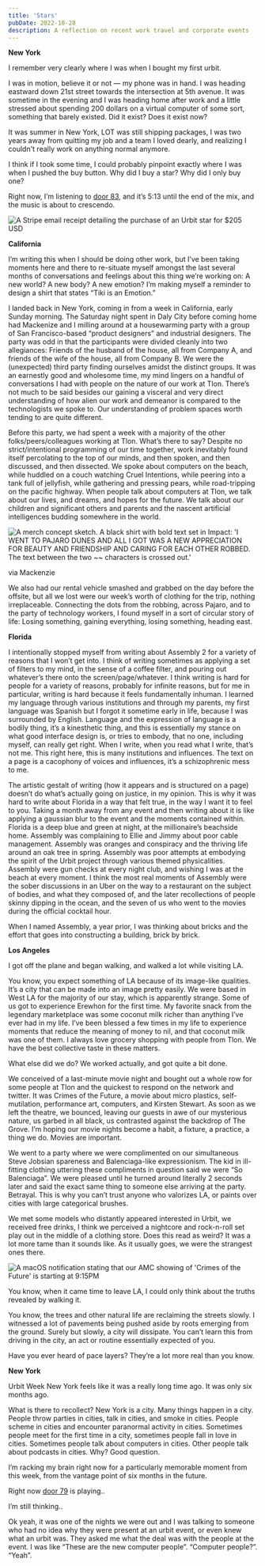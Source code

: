 ```yaml
---
title: 'Stars'
pubDate: 2022-10-28
description: A reflection on recent work travel and corporate events
---
```


**New York**

I remember very clearly where I was when I bought my first urbit.

I was in motion, believe it or not — my phone was in hand. I was heading eastward down 21st street towards the intersection at 5th avenue. It was sometime in the evening and I was heading home after work and a little stressed about spending 200 dollars on a virtual computer of some sort, something that barely existed. Did it exist? Does it exist now?

It was summer in New York, LOT was still shipping packages, I was two years away from quitting my job and a team I loved dearly, and realizing I couldn't really work on anything normal anymore.

I think if I took some time, I could probably pinpoint exactly where I was when I pushed the buy button. Why did I buy a star? Why did I only buy one?

Right now, I’m listening to [door 83](https://door.link/mixtapes/083), and it’s 5:13 until the end of the mix, and the music is about to crescendo.

![A Stripe email receipt detailing the purchase of an Urbit star for $205 USD](../../assets/221028/receipt.png)

**California**

I’m writing this when I should be doing other work, but I’ve been taking moments here and there to re-situate myself amongst the last several months of conversations and feelings about this thing we’re working on: A new world? A new body? A new emotion? I’m making myself a reminder to design a shirt that states “Tiki is an Emotion.”

I landed back in New York, coming in from a week in California, early Sunday morning. The Saturday night spent in Daly City before coming home had Mackenize and I milling around at a housewarming party with a group of San Francisco-based “product designers” and industrial designers. The party was odd in that the participants were divided cleanly into two allegiances: Friends of the husband of the house, all from Company A, and friends of the wife of the house, all from Company B. We were the (unexpected) third party finding ourselves amidst the distinct groups. It was an earnestly good and wholesome time, my mind lingers on a handful of conversations I had with people on the nature of our work at Tlon. There’s not much to be said besides our gaining a visceral and very direct understanding of how alien our work and demeanor is compared to the technologists we spoke to. Our understanding of problem spaces worth tending to are quite different.

Before this party, we had spent a week with a majority of the other folks/peers/colleagues working at Tlon. What’s there to say? Despite no strict/intentional programming of our time together, work inevitably found itself percolating to the top of our minds, and then spoken, and then discussed, and then dissected. We spoke about computers on the beach, while huddled on a couch watching Cruel Intentions, while peering into a tank full of jellyfish, while gathering and pressing pears, while road-tripping on the pacific highway. When people talk about computers at Tlon, we talk about our lives, and dreams, and hopes for the future. We talk about our children and significant others and parents and the nascent artificial intelligences budding somewhere in the world.

![A merch concept sketch. A black shirt with bold text set in Impact: 'I WENT TO PAJARO DUNES AND ALL I GOT WAS ~~A NEW APPRECIATION FOR BEAUTY AND FRIENDSHIP AND CARING FOR EACH OTHER~~ ROBBED. The text between the two ~~ characters is crossed out.'](../../assets/221028/merch.jpeg)

via Mackenzie

We also had our rental vehicle smashed and grabbed on the day before the offsite, but all we lost were our week’s worth of clothing for the trip, nothing irreplaceable. Connecting the dots from the robbing, across Pajaro, and to the party of technology workers, I found myself in a sort of circular story of life: Losing something, gaining everything, losing something, heading east.

**Florida**

I intentionally stopped myself from writing about Assembly 2 for a variety of reasons that I won’t get into. I think of writing sometimes as applying a set of filters to my mind, in the sense of a coffee filter, and pouring out whatever’s there onto the screen/page/whatever. I think writing is hard for people for a variety of reasons, probably for infinite reasons, but for me in particular, writing is hard because it feels fundamentally inhuman. I learned my language through various institutions and through my parents, my first language was Spanish but I forgot it sometime early in life, because I was surrounded by English. Language and the expression of language is a bodily thing, it’s a kinesthetic thing, and this is essentially my stance on what good interface design is, or tries to embody, that no one, including myself, can really get right. When I write, when you read what I write, that’s not me. This right here, this is many institutions and influences. The text on a page is a cacophony of voices and influences, it’s a schizophrenic mess to me.

The artistic gestalt of writing (how it appears and is structured on a page) doesn’t do what’s actually going on justice, in my opinion. This is why it was hard to write about Florida in a way that felt true, in the way I want it to feel to you. Taking a month away from any event and then writing about it is like applying a gaussian blur to the event and the moments contained within. Florida is a deep blue and green at night, at the millionaire’s beachside home. Assembly was complaining to Ellie and Jimmy about poor cable management. Assembly was oranges and conspiracy and the thriving life around an oak tree in spring. Assembly was poor attempts at embodying the spirit of the Urbit project through various themed physicalities. Assembly were gun checks at every night club, and wishing I was at the beach at every moment. I think the most real moments of Assembly were the sober discussions in an Uber on the way to a restaurant on the subject of bodies, and what they composed of, and the later recollections of people skinny dipping in the ocean, and the seven of us who went to the movies during the official cocktail hour.

When I named Assembly, a year prior, I was thinking about bricks and the effort that goes into constructing a building, brick by brick.

**Los Angeles**

I got off the plane and began walking, and walked a lot while visiting LA.

You know, you expect something of LA because of its image-like qualities. It’s a city that can be made into an image pretty easily. We were based in West LA for the majority of our stay, which is apparently strange. Some of us got to experience Erewhon for the first time. My favorite snack from the legendary marketplace was some coconut milk richer than anything I’ve ever had in my life. I’ve been blessed a few times in my life to experience moments that reduce the meaning of money to nil, and that coconut milk was one of them. I always love grocery shopping with people from Tlon. We have the best collective taste in these matters.

What else did we do? We worked actually, and got quite a bit done.

We conceived of a last-minute movie night and bought out a whole row for some people at Tlon and the quickest to respond on the network and twitter. It was Crimes of the Future, a movie about micro plastics, self-mutilation, performance art, computers, and Kirsten Stewart. As soon as we left the theatre, we bounced, leaving our guests in awe of our mysterious nature, us garbed in all black, us contrasted against the backdrop of The Grove. I’m hoping our movie nights become a habit, a fixture, a practice, a thing we do. Movies are important.

We went to a party where we were complimented on our simultaneous Steve Jobsian spareness and Balenciaga-like expressionism. The kid in ill-fitting clothing uttering these compliments in question said we were “So Balenciaga”. We were pleased until he turned around literally 2 seconds later and said the exact same thing to someone else arriving at the party. Betrayal. This is why you can’t trust anyone who valorizes LA, or paints over cities with large categorical brushes.

We met some models who distantly appeared interested in Urbit, we received free drinks, I think we perceived a nightcore and rock-n-roll set play out in the middle of a clothing store. Does this read as weird? It was a lot more tame than it sounds like. As it usually goes, we were the strangest ones there.

![A macOS notification stating that our AMC showing of 'Crimes of the Future' is starting at 9:15PM](../../assets/221028/notification.png)

You know, when it came time to leave LA, I could only think about the truths revealed by walking it.

You know, the trees and other natural life are reclaiming the streets slowly. I witnessed a lot of pavements being pushed aside by roots emerging from the ground. Surely but slowly, a city will dissipate. You can’t learn this from driving in the city, an act or routine essentially expected of you.

Have you ever heard of pace layers? They’re a lot more real than you know.

**New York**

Urbit Week New York feels like it was a really long time ago. It was only six months ago.

What is there to recollect? New York is a city. Many things happen in a city. People throw parties in cities, talk in cities, and smoke in cities. People scheme in cities and encounter paranormal activity in cities. Sometimes people meet for the first time in a city, sometimes people fall in love in cities. Sometimes people talk about computers in cities. Other people talk about podcasts in cities. Why? Good question.

I’m racking my brain right now for a particularly memorable moment from this week, from the vantage point of six months in the future.

Right now [door 79](https://door.link/mixtapes/079) is playing..

I’m still thinking..

Ok yeah, it was one of the nights we were out and I was talking to someone who had no idea why they were present at an urbit event, or even knew what an urbit was. They asked me what the deal was with the people at the event. I was like “These are the new computer people”. “Computer people?”. “Yeah”.
